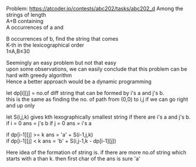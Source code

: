 Problem: https://atcoder.jp/contests/abc202/tasks/abc202_d<be>
Among the strings of length <br>
A+B containing <br>
A occurrences of a and <br>

B occurrences of b, find the string that comes <br>
K-th in the lexicographical order<br>
1≤A,B≤30 <br>

Seemingly an easy problem but not that easy<br>
upon some observations, we can easily conclude that this problem can be hard with greedy algorithm<br>
Hence a better approach would be a dynamic programming<br>

let dp[i][j] = no.of diff string that can be formed by i's a and j's b.<br>
this is the same as finding the no. of path from (0,0) to i,j if we can go right and up only<br>



let S(i,j,k) gives kth lexographically smallest string if there are i's a and j's b. <br>
if i = 0<be>
   ans = j's b<be>
if j = 0<be>
   ans = i's a<be>

if dp[i-1][j] >= k ans = 'a' + S(i-1,j,k)<br>
if dp[i-1][j] < k  ans = 'b' + S(i,j-1,k - dp[i-1][j])<br>


Here idea of the formation of string is. if there are more no.of string which starts with a than k. then first char of the ans is sure 'a'

